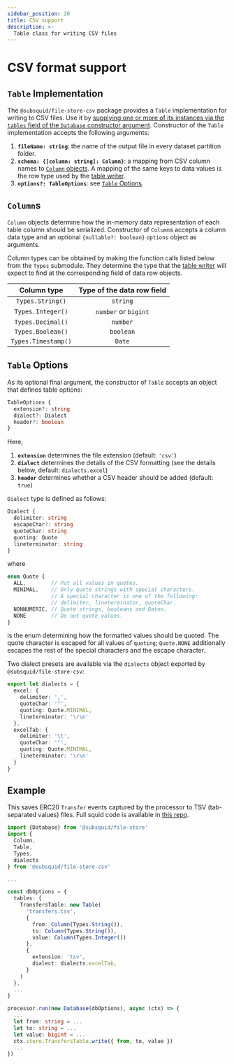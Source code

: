 ```yaml
---
sidebar_position: 20
title: CSV support
description: >-
  Table class for writing CSV files
---
```


# CSV format support

## `Table` Implementation

The `@subsquid/file-store-csv` package provides a `Table` implementation for writing to CSV files. Use it by [supplying one or more of its instances via the `tables` field of the `Database` constructor argument](../overview/#database-options). Constructor of the `Table` implementation accepts the following arguments:
1. **`fileName: string`**: the name of the output file in every dataset partition folder.
2. **`schema: {[column: string]: Column}`**: a mapping from CSV column names to [`Column` objects](#columns). A mapping of the same keys to data values is the row type used by the [table writer](../overview/#table-writer-interface).
3. **`options?: TableOptions`**: see [`Table` Options](#table-options).

## `Column`s

`Column` objects determine how the in-memory data representation of each table column should be serialized. Constructor of `Column`s accepts a column data type and an optional `{nullable?: boolean}` `options` object as arguments.

Column types can be obtained by making the function calls listed below from the `Types` submodule. They determine the type that the [table writer](../overview/#table-writer-interface) will expect to find at the corresponding field of data row objects.

| Column type         | Type of the data row field |
|:-------------------:|:--------------------------:|
| `Types.String()`    | `string`                   |
| `Types.Integer()`   | `number` or `bigint`       |
| `Types.Decimal()`   | `number`                   |
| `Types.Boolean()`   | `boolean`                  |
| `Types.Timestamp()` | `Date`                     |

## `Table` Options

As its optional final argument, the constructor of `Table` accepts an object that defines table options:
```typescript
TableOptions {
  extension?: string
  dialect?: Dialect
  header?: boolean
}
```
Here,
1. **`extension`** determines the file extension (default: `'csv'`)
2. **`dialect`** determines the details of the CSV formatting (see the details below, default: `dialects.excel`)
3. **`header`** determines whether a CSV header should be added (default: `true`)

`Dialect` type is defined as follows:
```typescript
Dialect {
  delimiter: string
  escapeChar?: string
  quoteChar: string
  quoting: Quote
  lineterminator: string
}
```
where
```typescript
enum Quote {
  ALL,        // Put all values in quotes.
  MINIMAL,    // Only quote strings with special characters.
              // A special character is one of the following:
              // delimiter, lineterminator, quoteChar.
  NONNUMERIC, // Quote strings, booleans and Dates.
  NONE        // Do not quote values.
}
```
is the enum determining how the formatted values should be quoted. The quote character is escaped for all values of `quoting`; `Quote.NONE` additionally escapes the rest of the special characters and the escape character.

Two dialect presets are available via the `dialects` object exported by `@subsquid/file-store-csv`:
```typescript
export let dialects = {
  excel: {
    delimiter: ',',
    quoteChar: '"',
    quoting: Quote.MINIMAL,
    lineterminator: '\r\n'
  },
  excelTab: {
    delimiter: '\t',
    quoteChar: '"',
    quoting: Quote.MINIMAL,
    lineterminator: '\r\n'
  }
}
```

## Example

This saves ERC20 `Transfer` events captured by the processor to TSV (tab-separated values) files. Full squid code is available in [this repo](https://github.com/subsquid-labs/file-store-csv-example).

```typescript
import {Database} from '@subsquid/file-store'
import {
  Column,
  Table,
  Types,
  dialects
} from '@subsquid/file-store-csv'

...

const dbOptions = {
  tables: {
    TransfersTable: new Table(
      'transfers.tsv',
      {
        from: Column(Types.String()),
        to: Column(Types.String()),
        value: Column(Types.Integer())
      },
      {
        extension: 'tsv',
        dialect: dialects.excelTab,
      }
    )
  },
  ...
}

processor.run(new Database(dbOptions), async (ctx) => {
  ...
  let from: string = ...
  let to: string = ...
  let value: bigint = ...
  ctx.store.TransfersTable.write({ from, to, value })
  ...
})
```
